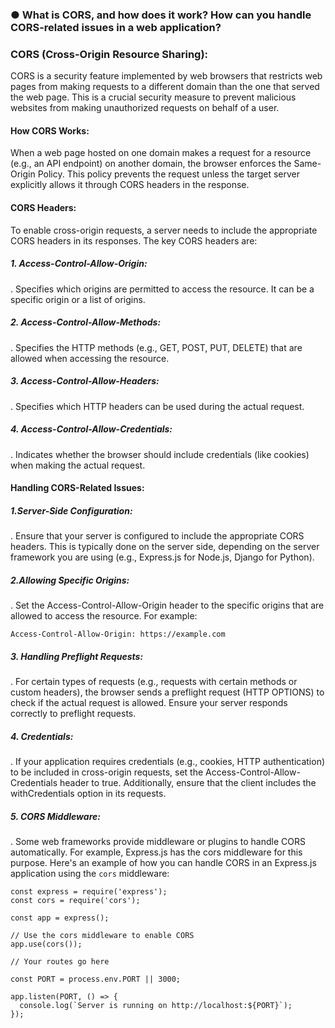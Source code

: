 ### ● What is CORS, and how does it work? How can you handle CORS-related issues in a web application?

### CORS (Cross-Origin Resource Sharing):

CORS is a security feature implemented by web browsers that restricts web pages from making requests to a different domain than the one that served the web page. This is a crucial security measure to prevent malicious websites from making unauthorized requests on behalf of a user.

#### How CORS Works:

When a web page hosted on one domain makes a request for a resource (e.g., an API endpoint) on another domain, the browser enforces the Same-Origin Policy. This policy prevents the request unless the target server explicitly allows it through CORS headers in the response.

#### CORS Headers:

To enable cross-origin requests, a server needs to include the appropriate CORS headers in its responses. The key CORS headers are:

##### 1. Access-Control-Allow-Origin:
.    Specifies which origins are permitted to access the resource. It can be a specific origin or a list of origins.
##### 2. Access-Control-Allow-Methods:
.    Specifies the HTTP methods (e.g., GET, POST, PUT, DELETE) that are allowed when accessing the resource.
##### 3. Access-Control-Allow-Headers:
.   Specifies which HTTP headers can be used during the actual request.
##### 4. Access-Control-Allow-Credentials:
.   Indicates whether the browser should include credentials (like cookies) when making the actual request.

#### Handling CORS-Related Issues:

##### 1.Server-Side Configuration:
.   Ensure that your server is configured to include the appropriate CORS headers. This is typically done on the server side, depending on the server framework you are using (e.g., Express.js for Node.js, Django for Python).
##### 2.Allowing Specific Origins:
.   Set the Access-Control-Allow-Origin header to the specific origins that are allowed to access the resource. For example:
```
Access-Control-Allow-Origin: https://example.com
```
##### 3. Handling Preflight Requests:
.   For certain types of requests (e.g., requests with certain methods or custom headers), the browser sends a preflight request (HTTP OPTIONS) to check if the actual request is allowed. Ensure your server responds correctly to preflight requests.
##### 4. Credentials:
.   If your application requires credentials (e.g., cookies, HTTP authentication) to be included in cross-origin requests, set the Access-Control-Allow-Credentials header to true. Additionally, ensure that the client includes the withCredentials option in its requests.
##### 5. CORS Middleware:
.   Some web frameworks provide middleware or plugins to handle CORS automatically. For example, Express.js has the cors middleware for this purpose.
Here's an example of how you can handle CORS in an Express.js application using the `cors` middleware:
```
const express = require('express');
const cors = require('cors');

const app = express();

// Use the cors middleware to enable CORS
app.use(cors());

// Your routes go here

const PORT = process.env.PORT || 3000;

app.listen(PORT, () => {
  console.log(`Server is running on http://localhost:${PORT}`);
});

```
